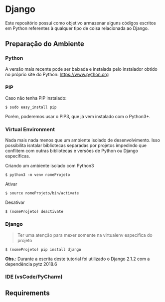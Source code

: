 # Django

Este repositório possui como objetivo armazenar alguns códigos escritos em Python referentes à qualquer tipo de coisa relacionada ao Django.

## Preparação do Ambiente

### Python

A versão mais recente pode ser baixada e instalada pelo instalador obtido no próprio site do Python: https://www.python.org

### PIP

Caso não tenha PIP instalado:

```
$ sudo easy_install pip
```

Porém, poderemos usar o PIP3, que já vem instalado com o Python3+.

### Virtual Environment

Nada mais nada menos que um ambiente isolado de desenvolvimento. Isso possibilita isntalar bibliotecas separadas por projetos impedindo que conflitem com outras bibliotecas e versões de Python ou Django específicas.

Criando um ambiente isolado com Python3

```
$ python3 -m venv nomeProjeto
```

Ativar

```
$ source nomeProjeto/bin/activate
```

Desativar

```
$ (nomeProjeto) deactivate
```

### Django

> Ter uma atenção para mexer somente na virtualenv específica do projeto

```
$ (nomeProjeto) pip install django
```

**Obs**.: Durante a escrita deste tutorial foi utilizado o Django 2.1.2 com a dependência pytz 2018.6

### IDE (vsCode/PyCharm)

## Requirements